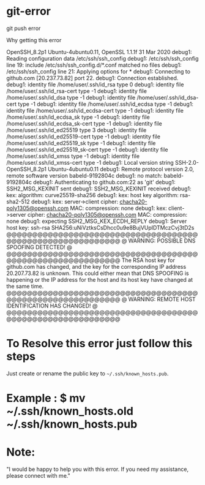 # git-error
git push error

Why getting this error

OpenSSH_8.2p1 Ubuntu-4ubuntu0.11, OpenSSL 1.1.1f  31 Mar 2020
debug1: Reading configuration data /etc/ssh/ssh_config
debug1: /etc/ssh/ssh_config line 19: include /etc/ssh/ssh_config.d/*.conf matched no files
debug1: /etc/ssh/ssh_config line 21: Applying options for *
debug1: Connecting to github.com [20.237.73.82] port 22.
debug1: Connection established.
debug1: identity file /home/user/.ssh/id_rsa type 0
debug1: identity file /home/user/.ssh/id_rsa-cert type -1
debug1: identity file /home/user/.ssh/id_dsa type -1
debug1: identity file /home/user/.ssh/id_dsa-cert type -1
debug1: identity file /home/user/.ssh/id_ecdsa type -1
debug1: identity file /home/user/.ssh/id_ecdsa-cert type -1
debug1: identity file /home/user/.ssh/id_ecdsa_sk type -1
debug1: identity file /home/user/.ssh/id_ecdsa_sk-cert type -1
debug1: identity file /home/user/.ssh/id_ed25519 type 3
debug1: identity file /home/user/.ssh/id_ed25519-cert type -1
debug1: identity file /home/user/.ssh/id_ed25519_sk type -1
debug1: identity file /home/user/.ssh/id_ed25519_sk-cert type -1
debug1: identity file /home/user/.ssh/id_xmss type -1
debug1: identity file /home/user/.ssh/id_xmss-cert type -1
debug1: Local version string SSH-2.0-OpenSSH_8.2p1 Ubuntu-4ubuntu0.11
debug1: Remote protocol version 2.0, remote software version babeld-9192804c
debug1: no match: babeld-9192804c
debug1: Authenticating to github.com:22 as 'git'
debug1: SSH2_MSG_KEXINIT sent
debug1: SSH2_MSG_KEXINIT received
debug1: kex: algorithm: curve25519-sha256
debug1: kex: host key algorithm: rsa-sha2-512
debug1: kex: server->client cipher: chacha20-poly1305@openssh.com MAC: <implicit> compression: none
debug1: kex: client->server cipher: chacha20-poly1305@openssh.com MAC: <implicit> compression: none
debug1: expecting SSH2_MSG_KEX_ECDH_REPLY
debug1: Server host key: ssh-rsa SHA256:uNiVztksCsDhcc0u9e8BujVUpIDTMczCvj3tD2s
@@@@@@@@@@@@@@@@@@@@@@@@@@@@@@@@@@@@@@@@@@@@@@@@@@@@@@@@@@@
@       WARNING: POSSIBLE DNS SPOOFING DETECTED!          @
@@@@@@@@@@@@@@@@@@@@@@@@@@@@@@@@@@@@@@@@@@@@@@@@@@@@@@@@@@@
The RSA host key for github.com has changed,
and the key for the corresponding IP address 20.207.73.82
is unknown. This could either mean that
DNS SPOOFING is happening or the IP address for the host
and its host key have changed at the same time.
@@@@@@@@@@@@@@@@@@@@@@@@@@@@@@@@@@@@@@@@@@@@@@@@@@@@@@@@@@@
@    WARNING: REMOTE HOST IDENTIFICATION HAS CHANGED!     @
@@@@@@@@@@@@@@@@@@@@@@@@@@@@@@@@@@@@@@@@@@@@@@@@@@@@@@@@@@@

# To Resolve this error just follow this steps
 
Just create or rename the public key to `~/.ssh/known_hosts.pub`.

# Example : $ mv ~/.ssh/known_hosts.old ~/.ssh/known_hosts.pub

# Note: 

"I would be happy to help you with this error. If you need my assistance, please connect with me."

